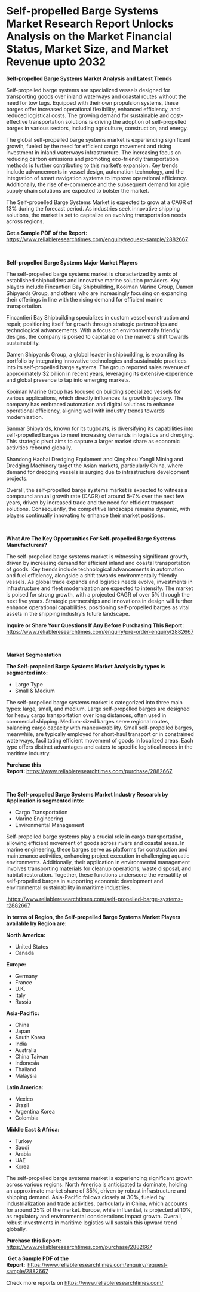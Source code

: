 <p><h1>Self-propelled Barge Systems Market Research Report Unlocks Analysis on the Market Financial Status, Market Size, and Market Revenue upto 2032</h1></p><p><strong>Self-propelled Barge Systems Market Analysis and Latest Trends</strong></p>
<p><p>Self-propelled barge systems are specialized vessels designed for transporting goods over inland waterways and coastal routes without the need for tow tugs. Equipped with their own propulsion systems, these barges offer increased operational flexibility, enhanced efficiency, and reduced logistical costs. The growing demand for sustainable and cost-effective transportation solutions is driving the adoption of self-propelled barges in various sectors, including agriculture, construction, and energy.</p><p>The global self-propelled barge systems market is experiencing significant growth, fueled by the need for efficient cargo movement and rising investment in inland waterways infrastructure. The increasing focus on reducing carbon emissions and promoting eco-friendly transportation methods is further contributing to this market’s expansion. Key trends include advancements in vessel design, automation technology, and the integration of smart navigation systems to improve operational efficiency. Additionally, the rise of e-commerce and the subsequent demand for agile supply chain solutions are expected to bolster the market.</p><p>The Self-propelled Barge Systems Market is expected to grow at a CAGR of 13% during the forecast period. As industries seek innovative shipping solutions, the market is set to capitalize on evolving transportation needs across regions.</p></p>
<p><strong>Get a Sample PDF of the Report:&nbsp;</strong> <a href="https://www.reliableresearchtimes.com/enquiry/request-sample/2882667?utm_campaign=2993&utm_medium=2&utm_source=Github&utm_content=ia&utm_term=13032025&utm_id=self-propelled-barge-systems">https://www.reliableresearchtimes.com/enquiry/request-sample/2882667</a></p>
<p>&nbsp;</p>
<p><strong>Self-propelled Barge Systems Major Market Players</strong></p>
<p><p>The self-propelled barge systems market is characterized by a mix of established shipbuilders and innovative marine solution providers. Key players include Fincantieri Bay Shipbuilding, Kooiman Marine Group, Damen Shipyards Group, and others who are increasingly focusing on expanding their offerings in line with the rising demand for efficient marine transportation.</p><p>Fincantieri Bay Shipbuilding specializes in custom vessel construction and repair, positioning itself for growth through strategic partnerships and technological advancements. With a focus on environmentally friendly designs, the company is poised to capitalize on the market's shift towards sustainability.</p><p>Damen Shipyards Group, a global leader in shipbuilding, is expanding its portfolio by integrating innovative technologies and sustainable practices into its self-propelled barge systems. The group reported sales revenue of approximately $2 billion in recent years, leveraging its extensive experience and global presence to tap into emerging markets.</p><p>Kooiman Marine Group has focused on building specialized vessels for various applications, which directly influences its growth trajectory. The company has embraced automation and digital solutions to enhance operational efficiency, aligning well with industry trends towards modernization.</p><p>Sanmar Shipyards, known for its tugboats, is diversifying its capabilities into self-propelled barges to meet increasing demands in logistics and dredging. This strategic pivot aims to capture a larger market share as economic activities rebound globally.</p><p>Shandong Haohai Dredging Equipment and Qingzhou Yongli Mining and Dredging Machinery target the Asian markets, particularly China, where demand for dredging vessels is surging due to infrastructure development projects.</p><p>Overall, the self-propelled barge systems market is expected to witness a compound annual growth rate (CAGR) of around 5-7% over the next few years, driven by increased trade and the need for efficient transport solutions. Consequently, the competitive landscape remains dynamic, with players continually innovating to enhance their market positions.</p></p>
<p>&nbsp;</p>
<p><strong>What Are The Key Opportunities For Self-propelled Barge Systems Manufacturers?</strong></p>
<p><p>The self-propelled barge systems market is witnessing significant growth, driven by increasing demand for efficient inland and coastal transportation of goods. Key trends include technological advancements in automation and fuel efficiency, alongside a shift towards environmentally friendly vessels. As global trade expands and logistics needs evolve, investments in infrastructure and fleet modernization are expected to intensify. The market is poised for strong growth, with a projected CAGR of over 5% through the next five years. Strategic partnerships and innovations in design will further enhance operational capabilities, positioning self-propelled barges as vital assets in the shipping industry’s future landscape.</p></p>
<p><strong>Inquire or Share Your Questions If Any Before Purchasing This Report:</strong> <a href="https://www.reliableresearchtimes.com/enquiry/pre-order-enquiry/2882667?utm_campaign=2993&utm_medium=2&utm_source=Github&utm_content=ia&utm_term=13032025&utm_id=self-propelled-barge-systems">https://www.reliableresearchtimes.com/enquiry/pre-order-enquiry/2882667</a></p>
<p>&nbsp;</p>
<p><strong>Market Segmentation</strong></p>
<p><strong>The Self-propelled Barge Systems Market Analysis by types is segmented into:</strong></p>
<p><ul><li>Large Type</li><li>Small & Medium</li></ul></p>
<p><p>The self-propelled barge systems market is categorized into three main types: large, small, and medium. Large self-propelled barges are designed for heavy cargo transportation over long distances, often used in commercial shipping. Medium-sized barges serve regional routes, balancing cargo capacity with maneuverability. Small self-propelled barges, meanwhile, are typically employed for short-haul transport or in constrained waterways, facilitating efficient movement of goods in localized areas. Each type offers distinct advantages and caters to specific logistical needs in the maritime industry.</p></p>
<p><strong>Purchase this Report:&nbsp;</strong><a href="https://www.reliableresearchtimes.com/purchase/2882667?utm_campaign=2993&utm_medium=2&utm_source=Github&utm_content=ia&utm_term=13032025&utm_id=self-propelled-barge-systems">https://www.reliableresearchtimes.com/purchase/2882667</a></p>
<p>&nbsp;</p>
<p><strong>The Self-propelled Barge Systems Market Industry Research by Application is segmented into:</strong></p>
<p><ul><li>Cargo Transportation</li><li>Marine Engineering</li><li>Environmental Management</li></ul></p>
<p><p>Self-propelled barge systems play a crucial role in cargo transportation, allowing efficient movement of goods across rivers and coastal areas. In marine engineering, these barges serve as platforms for construction and maintenance activities, enhancing project execution in challenging aquatic environments. Additionally, their application in environmental management involves transporting materials for cleanup operations, waste disposal, and habitat restoration. Together, these functions underscore the versatility of self-propelled barges in supporting economic development and environmental sustainability in maritime industries.</p></p>
<p><a href="https://www.reliableresearchtimes.com/self-propelled-barge-systems-r2882667?utm_campaign=2993&utm_medium=2&utm_source=Github&utm_content=ia&utm_term=13032025&utm_id=self-propelled-barge-systems">&nbsp;https://www.reliableresearchtimes.com/self-propelled-barge-systems-r2882667</a></p>
<p><strong>In terms of Region, the Self-propelled Barge Systems Market Players available by Region are:</strong></p>
<p>
    <p> <strong> North America: </strong>
        <ul>
            <li>United States</li>
            <li>Canada</li>
        </ul>
        </p> 
    <p> <strong> Europe: </strong>
        <ul>
            <li>Germany</li>
            <li>France</li>
            <li>U.K.</li>
            <li>Italy</li>
            <li>Russia</li>
        </ul>
        </p> 
    <p> <strong> Asia-Pacific: </strong>
        <ul>
            <li>China</li>
            <li>Japan</li>
            <li>South Korea</li>
            <li>India</li>
            <li>Australia</li>
            <li>China Taiwan</li>
            <li>Indonesia</li>
            <li>Thailand</li>
            <li>Malaysia</li>
        </ul>
        </p> 
    <p> <strong> Latin America: </strong>
        <ul>
            <li>Mexico</li>
            <li>Brazil</li>
            <li>Argentina Korea</li>
            <li>Colombia</li>
        </ul>
        </p> 
    <p> <strong> Middle East & Africa: </strong>
        <ul>
            <li>Turkey</li>
            <li>Saudi</li>
            <li>Arabia</li>
            <li>UAE</li>
            <li>Korea</li>
        </ul>
    </p>
    </p>
<p><p>The self-propelled barge systems market is experiencing significant growth across various regions. North America is anticipated to dominate, holding an approximate market share of 35%, driven by robust infrastructure and shipping demand. Asia-Pacific follows closely at 30%, fueled by industrialization and trade activities, particularly in China, which accounts for around 25% of the market. Europe, while influential, is projected at 10%, as regulatory and environmental considerations impact growth. Overall, robust investments in maritime logistics will sustain this upward trend globally.</p></p>
<p><strong>Purchase this Report: </strong><a href="https://www.reliableresearchtimes.com/purchase/2882667?utm_campaign=2993&utm_medium=2&utm_source=Github&utm_content=ia&utm_term=13032025&utm_id=self-propelled-barge-systems">https://www.reliableresearchtimes.com/purchase/2882667</a></p>
<p>&nbsp;<strong>Get a Sample PDF of the Report:&nbsp;&nbsp;</strong><a href="https://www.reliableresearchtimes.com/enquiry/request-sample/2882667?utm_campaign=2993&utm_medium=2&utm_source=Github&utm_content=ia&utm_term=13032025&utm_id=self-propelled-barge-systems">https://www.reliableresearchtimes.com/enquiry/request-sample/2882667</a></p>
<p><strong></strong></p>
<p>Check more reports on <a href="https://www.reliableresearchtimes.com/?utm_campaign=2993&utm_medium=2&utm_source=Github&utm_content=ia&utm_term=13032025&utm_id=self-propelled-barge-systems">https://www.reliableresearchtimes.com/</a></p>